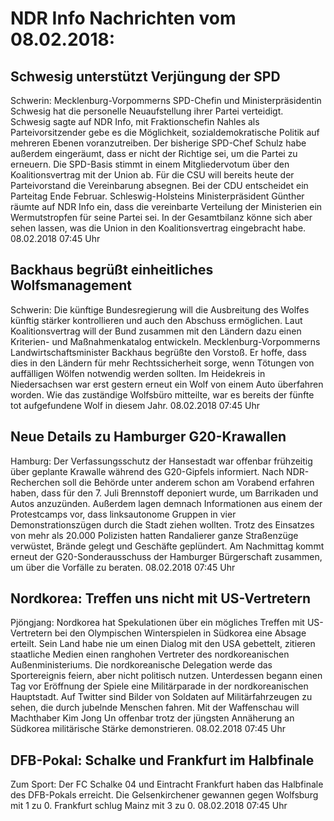 # NDR Info Nachrichten vom 08.02.2018:


## Schwesig unterstützt Verjüngung der SPD
Schwerin:		Mecklenburg-Vorpommerns SPD-Chefin und Ministerpräsidentin Schwesig hat die personelle Neuaufstellung ihrer Partei verteidigt. Schwesig sagte auf NDR Info, mit Fraktionschefin Nahles als Parteivorsitzender gebe es die Möglichkeit, sozialdemokratische Politik auf mehreren Ebenen voranzutreiben. Der bisherige SPD-Chef Schulz habe außerdem eingeräumt, dass er nicht der Richtige sei, um die Partei zu erneuern. Die SPD-Basis stimmt in einem Mitgliedervotum über den Koalitionsvertrag mit der Union ab. Für die CSU will bereits heute der Parteivorstand die Vereinbarung absegnen. Bei der CDU entscheidet ein Parteitag Ende Februar. Schleswig-Holsteins Ministerpräsident Günther räumte auf NDR Info ein, dass die vereinbarte Verteilung der Ministerien ein Wermutstropfen für seine Partei sei. In der Gesamtbilanz könne sich aber sehen lassen, was die Union in den Koalitionsvertrag eingebracht habe. 08.02.2018 07:45 Uhr 

## Backhaus begrüßt einheitliches Wolfsmanagement
Schwerin: Die künftige Bundesregierung will die Ausbreitung des Wolfes künftig stärker kontrollieren und auch den Abschuss ermöglichen. Laut Koalitionsvertrag will der Bund zusammen mit den Ländern dazu einen Kriterien- und Maßnahmenkatalog entwickeln. Mecklenburg-Vorpommerns Landwirtschaftsminister Backhaus begrüßte den Vorstoß. Er hoffe, dass dies in den Ländern für mehr Rechtssicherheit sorge, wenn Tötungen von auffälligen Wölfen notwendig werden sollten. Im Heidekreis in Niedersachsen war erst gestern erneut ein Wolf von einem Auto überfahren worden. Wie das zuständige Wolfsbüro mitteilte, war es bereits der fünfte tot aufgefundene Wolf in diesem Jahr. 08.02.2018 07:45 Uhr 

## Neue Details zu Hamburger G20-Krawallen
Hamburg: Der Verfassungsschutz der Hansestadt war offenbar frühzeitig über geplante Krawalle während des G20-Gipfels informiert. Nach NDR-Recherchen soll die Behörde unter anderem schon am Vorabend erfahren haben, dass für den 7. Juli Brennstoff deponiert wurde, um Barrikaden und Autos anzuzünden. Außerdem lagen demnach Informationen aus einem der Protestcamps vor, dass linksautonome Gruppen in vier Demonstrationszügen durch die Stadt ziehen wollten. Trotz des Einsatzes von mehr als 20.000 Polizisten hatten Randalierer ganze Straßenzüge verwüstet, Brände gelegt und Geschäfte geplündert. Am Nachmittag kommt erneut der G20-Sonderausschuss der Hamburger Bürgerschaft zusammen, um über die Vorfälle zu beraten. 08.02.2018 07:45 Uhr 

## Nordkorea: Treffen uns nicht mit US-Vertretern
Pjöngjang: Nordkorea hat Spekulationen über ein mögliches Treffen mit US-Vertretern bei den Olympischen Winterspielen in Südkorea eine Absage erteilt. Sein Land habe nie um einen Dialog mit den USA gebettelt, zitieren staatliche Medien einen ranghohen Vertreter des nordkoreanischen Außenministeriums. Die nordkoreanische Delegation werde das Sportereignis feiern, aber nicht politisch nutzen. Unterdessen begann einen Tag vor Eröffnung der Spiele eine Militärparade in der nordkoreanischen Hauptstadt. Auf Twitter sind Bilder von Soldaten auf Militärfahrzeugen zu sehen, die durch jubelnde Menschen fahren. Mit der Waffenschau will Machthaber Kim Jong Un offenbar trotz der jüngsten Annäherung an Südkorea militärische Stärke demonstrieren. 08.02.2018 07:45 Uhr 

## DFB-Pokal: Schalke und Frankfurt im Halbfinale
Zum Sport:    Der FC Schalke 04 und Eintracht Frankfurt haben das Halbfinale des DFB-Pokals erreicht. Die Gelsenkirchener gewannen gegen Wolfsburg mit 1 zu 0. Frankfurt schlug Mainz mit 3 zu 0. 08.02.2018 07:45 Uhr 
